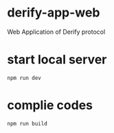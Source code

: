 # derify-app-web

Web Application of Derify protocol

# start local server
``npm run dev``

# complie codes
``npm run build``
